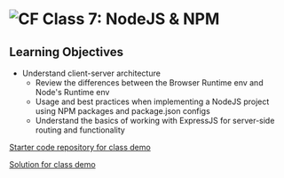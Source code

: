 # ![CF](https://i.imgur.com/7v5ASc8.png) Class 7: NodeJS & NPM

## Learning Objectives

* Understand client-server architecture
	* Review the differences between the Browser Runtime env and Node's Runtime env
	* Usage and best practices when implementing a NodeJS project using NPM packages and package.json configs
	* Understand the basics of working with ExpressJS for server-side routing and functionality

[Starter code repository for class demo](https://github.com/codefellows/301-7-express-demo)

[Solution for class demo](https://github.com/codefellows/seattle-301n9/tree/master/07-nodejs-npm-express/demo-solution)